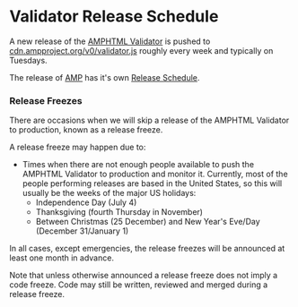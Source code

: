 # Validator Release Schedule

A new release of the [AMPHTML Validator](https://github.com/ampproject/amphtml/tree/main/validator#amp-html--validator) is pushed to [cdn.ampproject.org/v0/validator.js](https://cdn.ampproject.org/v0/validator.js) roughly every week and typically on Tuesdays.

The release of [AMP](https://github.com/ampproject/amphtml#amp-) has it's own [Release Schedule](https://github.com/ampproject/amphtml/blob/main/docs/release-schedule.md).

### Release Freezes

There are occasions when we will skip a release of the AMPHTML Validator to production, known as a release freeze.

A release freeze may happen due to:

-   Times when there are not enough people available to push the AMPHTML Validator to production and monitor it. Currently, most of the people performing releases are based in the United States, so this will usually be the weeks of the major US holidays:
    -   Independence Day (July 4)
    -   Thanksgiving (fourth Thursday in November)
    -   Between Christmas (25 December) and New Year's Eve/Day (December 31/January 1)

In all cases, except emergencies, the release freezes will be announced at least one month in advance.

Note that unless otherwise announced a release freeze does not imply a code freeze. Code may still be written, reviewed and merged during a release freeze.
